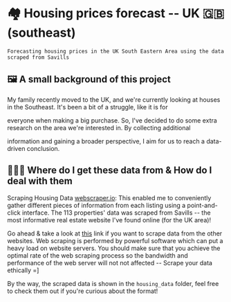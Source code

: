 # 🏘 Housing prices forecast -- UK 🇬🇧 (southeast)
```
Forecasting housing prices in the UK South Eastern Area using the data scraped from Savills
```
## 🖼️ A small background of this project
My family recently moved to the UK, and we're currently looking at houses in the Southeast. It's been a bit of a struggle, like it is for 

everyone when making a big purchase. So, I've decided to do some extra research on the area we're interested in. By collecting additional 

information and gaining a broader perspective, I aim for us to reach a data-driven conclusion.

## 👨🏻‍💻 Where do I get these data from & How do I deal with them
Scraping Housing Data [webscraper.io](https://webscraper.io/): This enabled me to conveniently gather different pieces of information from each listing using a point-and-click interface. The 113 properties' data was scraped from Savills -- the most informative real estate website I've found online (for the UK area)!

Go ahead & take a look at [this](https://webscraper.io/tutorials) link if you want to scrape data from the other websites. Web scraping is performed by powerful software which can put a heavy load on website servers. You should make sure that you achieve the optimal rate of the web scraping process so the bandwidth and performance of the web server will not not affected -- Scrape your data ethically =]

By the way, the scraped data is shown in the `housing_data` folder, feel free to check them out if you're curious about the format!   
